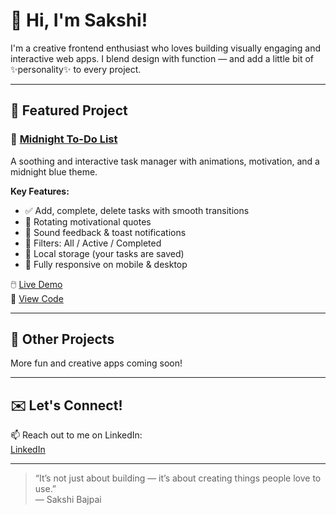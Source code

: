 # 👋 Hi, I'm Sakshi!

I'm a creative frontend enthusiast who loves building visually engaging and interactive web apps. I blend design with function — and add a little bit of ✨personality✨ to every project.

---

## 🌟 Featured Project

### 🌙 [Midnight To-Do List](https://sakshib2003.github.io/midnight-todo-list/)
A soothing and interactive task manager with animations, motivation, and a midnight blue theme.

**Key Features:**
- ✅ Add, complete, delete tasks with smooth transitions  
- 🌈 Rotating motivational quotes  
- 🔔 Sound feedback & toast notifications  
- 📂 Filters: All / Active / Completed  
- 💾 Local storage (your tasks are saved)  
- 📱 Fully responsive on mobile & desktop  

🖱️ [Live Demo](https://sakshib2003.github.io/midnight-todo-list/)  
📂 [View Code](https://github.com/SakshiB2003/midnight-todo-list)

---

## 💼 Other Projects

More fun and creative apps coming soon!

---

## ✉️ Let's Connect!

📫 Reach out to me on LinkedIn:  
[LinkedIn](https://www.linkedin.com/in/sakshi-bajpai-4b5736230)

---

> “It’s not just about building — it’s about creating things people love to use.”  
— Sakshi Bajpai

